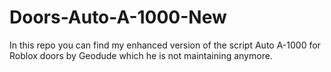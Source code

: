 # Doors-Auto-A-1000-New
In this repo you can find my enhanced version of the script Auto A-1000 for Roblox doors by Geodude which he is not maintaining anymore.
